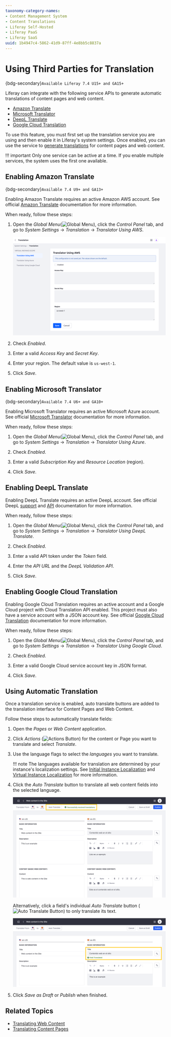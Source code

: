 ```yaml
---
taxonomy-category-names:
- Content Management System
- Content Translations
- Liferay Self-Hosted
- Liferay PaaS
- Liferay SaaS
uuid: 1b4947c4-5862-41d9-87ff-4e8bb5c8837a
---
```


# Using Third Parties for Translation

{bdg-secondary}`Available Liferay 7.4 U15+ and GA15+`

Liferay can integrate with the following service APIs to generate automatic translations of content pages and web content.

- [Amazon Translate](#enabling-amazon-translate)
- [Microsoft Translator](#enabling-microsoft-translator)
- [DeepL Translate](#enabling-deepl-translate)
- [Google Cloud Translation](#enabling-google-cloud-translation)

To use this feature, you must first set up the translation service you are using and then enable it in Liferay's system settings. Once enabled, you can use the service to [generate translations](#using-automatic-translation) for content pages and web content.

!!! important
    Only one service can be active at a time. If you enable multiple services, the system uses the first one available.

## Enabling Amazon Translate

{bdg-secondary}`Available 7.4 U9+ and GA13+`

Enabling Amazon Translate requires an active Amazon AWS account. See official [Amazon Translate](https://docs.aws.amazon.com/translate/latest/dg/what-is.html) documentation for more information.

When ready, follow these steps:

1. Open the *Global Menu*(![Global Menu](../../images/icon-applications-menu.png)), click the *Control Panel* tab, and go to *System Settings* &rarr; *Translation* &rarr; *Translator Using AWS*.

   ![Go to Translator Using AWS.](./using-third-parties-for-translation/images/01.png)

1. Check *Enabled*.

1. Enter a valid *Access Key* and *Secret Key*.

1. Enter your region. The default value is `us-west-1`.

1. Click *Save*.

## Enabling Microsoft Translator

{bdg-secondary}`Available 7.4 U6+ and GA10+`

Enabling Microsoft Translator requires an active Microsoft Azure account. See official [Microsoft Translator](https://docs.microsoft.com/en-us/azure/cognitive-services/translator/) documentation for more information.

When ready, follow these steps:

1. Open the *Global Menu*(![Global Menu](../../images/icon-applications-menu.png)), click the *Control Panel* tab, and go to *System Settings* &rarr; *Translation* &rarr; *Translator Using Azure*.

1. Check *Enabled*.

1. Enter a valid *Subscription Key* and *Resource Location* (region).

1. Click *Save*.

## Enabling DeepL Translate

Enabling DeepL Translate requires an active DeepL account. See official DeepL [support](https://support.deepl.com/hc/en-us) and [API](https://developers.deepl.com/docs) documentation for more information.

When ready, follow these steps:

1. Open the *Global Menu*(![Global Menu](../../images/icon-applications-menu.png)), click the *Control Panel* tab, and go to *System Settings* &rarr; *Translation* &rarr; *Translator Using DeepL Translate*.

1. Check *Enabled*.

1. Enter a valid API token under the *Token* field.

1. Enter the *API URL* and the *DeepL Validation API*.

1. Click *Save*.

## Enabling Google Cloud Translation

Enabling Google Cloud Translation requires an active account and a Google Cloud project with Cloud Translation API enabled. This project must also have a service account with a JSON account key. See official [Google Cloud Translation](https://cloud.google.com/translate/docs/setup) documentation for more information.

When ready, follow these steps:

1. Open the *Global Menu*(![Global Menu](../../images/icon-applications-menu.png)), click the *Control Panel* tab, and go to *System Settings* &rarr; *Translation* &rarr; *Translator Using Google Cloud*.

1. Check *Enabled*.

1. Enter a valid Google Cloud service account key in JSON format.

1. Click *Save*.

## Using Automatic Translation

Once a translation service is enabled, auto translate buttons are added to the translation interface for Content Pages and Web Content.

Follow these steps to automatically translate fields:

1. Open the *Pages* or *Web Content* application.

1. Click *Actions* (![Actions Button](../../images/icon-actions.png)) for the content or Page you want to translate and select *Translate*.

1. Use the language flags to select the *languages* you want to translate.

   !!! note
       The languages available for translation are determined by your instance's localization settings. See [Initial Instance Localization](../../installation-and-upgrades/setting-up-liferay/initial-instance-localization.md) and [Virtual Instance Localization](../../system-administration/configuring-liferay/virtual-instances/localization.md) for more information.

1. Click the *Auto Translate* button to translate all web content fields into the selected language.

   ![Click the top left Auto Translate button to translate all web content fields.](./using-third-parties-for-translation/images/02.png)

   Alternatively, click a field's individual *Auto Translate* button (![Auto Translate Button](../../images/icon-translate.png)) to only translate its text.

   ![Click a field's individual Auto Translate button to only translate its text.](./using-third-parties-for-translation/images/03.png)

1. Click *Save as Draft* or *Publish* when finished.

## Related Topics

- [Translating Web Content](./translating-web-content.md)
- [Translating Content Pages](./translating-content-pages.md)
